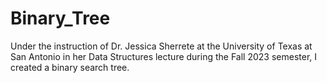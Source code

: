# Binary_Tree

Under the instruction of Dr. Jessica Sherrete at the University of Texas at San Antonio in her Data Structures lecture during the Fall 2023 semester, I created a binary search tree.
